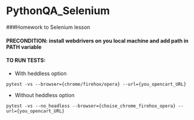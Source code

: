 # PythonQA_Selenium

###Homework to Selenium lesson 

#### PRECONDITION: install webdrivers on you local machine and add path in PATH variable

#### TO RUN TESTS:

- With heddless option

`pytest -vs --browser={chrome/firehox/opera} --url={you_opencart_URL}`
  
- Without heddless option

`pytest -vs --no_headless --browser={choise_chrome_firehox_opera} --url={you_opencart_URL}`